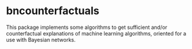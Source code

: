 # bncounterfactuals

This package implements some algorithms to get sufficient and/or counterfactual explanations of machine learning algorithms, oriented for a use with Bayesian networks.